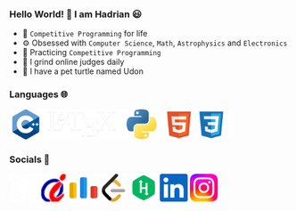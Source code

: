 ### Hello World! 👋 I am Hadrian 😃
- 🧠 ```Competitive Programming``` for life
- ⚙️ Obsessed with ```Computer Science```, ```Math```, ```Astrophysics``` and ```Electronics```
- 🌱 Practicing ```Competitive Programming```
- 🔨 I grind online judges daily
- 🐢 I have a pet turtle named Udon
### Languages 🌐
[<img width="400px" src="language.png"/>](https://en.wikipedia.org/wiki/Programming_language)
### Socials 🤝
[<img width="50px" src="socials/github.png"/>](https://github.com/udontur)
[<img width="50px" src="socials/hkoj.png"/>](https://judge.hkoi.org/user/wy_hadrianlau)
[<img width="50px" src="socials/codeforces.png"/>](https://codeforces.com/profile/Lau_Needs_A)
[<img width="50px" src="socials/leetcode.png"/>](https://leetcode.com/udontur/)
[<img width="50px" src="socials/hackerrank.png"/>](https://www.hackerrank.com/profile/udontur)
[<img width="50px" src="socials/linkedin.png"/>](https://www.linkedin.com/in/hadrianlaucs/)
[<img width="50px" src="socials/instagram.png"/>](https://www.instagram.com/udon.tur/)
